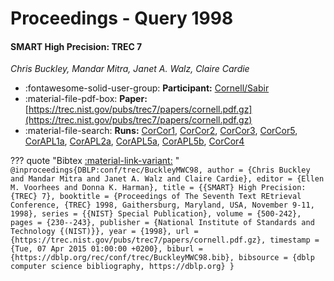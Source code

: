 # Proceedings - Query 1998 

#### SMART High Precision: TREC 7

_Chris Buckley, Mandar Mitra, Janet A. Walz, Claire Cardie_

- :fontawesome-solid-user-group: **Participant:** [Cornell/Sabir](./participants.md#cornell/sabir)
- :material-file-pdf-box: **Paper:** [https://trec.nist.gov/pubs/trec7/papers/cornell.pdf.gz](https://trec.nist.gov/pubs/trec7/papers/cornell.pdf.gz)
- :material-file-search: **Runs:** [CorCor1](./runs.md#corcor1), [CorCor2](./runs.md#corcor2), [CorCor3](./runs.md#corcor3), [CorCor5](./runs.md#corcor5), [CorAPL1a](./runs.md#corapl1a), [CorAPL2a](./runs.md#corapl2a), [CorAPL5a](./runs.md#corapl5a), [CorAPL5b](./runs.md#corapl5b), [CorCor4](./runs.md#corcor4)

??? quote "Bibtex [:material-link-variant:](https://dblp.org/rec/conf/trec/BuckleyMWC98.bib) "
	```
	@inproceedings{DBLP:conf/trec/BuckleyMWC98,
		author = {Chris Buckley and Mandar Mitra and Janet A. Walz and Claire Cardie},
		editor = {Ellen M. Voorhees and Donna K. Harman},
		title = {{SMART} High Precision: {TREC} 7},
		booktitle = {Proceedings of The Seventh Text REtrieval Conference, {TREC} 1998, Gaithersburg, Maryland, USA, November 9-11, 1998},
		series = {{NIST} Special Publication},
		volume = {500-242},
		pages = {230--243},
		publisher = {National Institute of Standards and Technology {(NIST)}},
		year = {1998},
		url = {https://trec.nist.gov/pubs/trec7/papers/cornell.pdf.gz},
		timestamp = {Tue, 07 Apr 2015 01:00:00 +0200},
		biburl = {https://dblp.org/rec/conf/trec/BuckleyMWC98.bib},
		bibsource = {dblp computer science bibliography, https://dblp.org}
	}
	```

